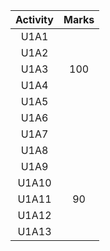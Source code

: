 | Activity | Marks |
|:--------:|:-----:|
|   U1A1   |       |
|   U1A2   |       |
|   U1A3   |  100  |
|   U1A4   |       |
|   U1A5   |       |
|   U1A6   |       |
|   U1A7   |       |
|   U1A8   |       |
|   U1A9   |       |
|  U1A10   |       |
|  U1A11   |  90   | 
|  U1A12   |       |
|  U1A13   |       |
